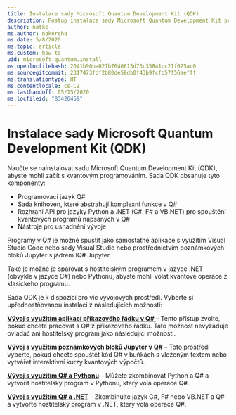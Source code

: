 ```yaml
---
title: Instalace sady Microsoft Quantum Development Kit (QDK)
description: Postup instalace sady Microsoft Quantum Development Kit pro různá prostředí
author: natke
ms.author: nakersha
ms.date: 5/8/2020
ms.topic: article
ms.custom: how-to
uid: microsoft.quantum.install
ms.openlocfilehash: 2041b90ba021b7640615d73c35841cc21f025ac0
ms.sourcegitcommit: 2317473fdf2b80de58db0f43b9fcfb57f56aefff
ms.translationtype: HT
ms.contentlocale: cs-CZ
ms.lasthandoff: 05/15/2020
ms.locfileid: "83426459"
---
```

# <a name="install-the-microsoft-quantum-development-kit-qdk"></a>Instalace sady Microsoft Quantum Development Kit (QDK)

Naučte se nainstalovat sadu Microsoft Quantum Development Kit (QDK), abyste mohli začít s kvantovým programováním. Sada QDK obsahuje tyto komponenty:

- Programovací jazyk Q#
- Sada knihoven, které abstrahují komplexní funkce v Q#
- Rozhraní API pro jazyky Python a .NET (C#, F# a VB.NET) pro spouštění kvantových programů napsaných v Q#
- Nástroje pro usnadnění vývoje

Programy v Q# je možné spustit jako samostatné aplikace s využitím Visual Studio Code nebo sady Visual Studio nebo prostřednictvím poznámkových bloků Jupyter s jádrem IQ# Jupyter.

Také je možné je spárovat s hostitelským programem v jazyce .NET (obvykle v jazyce C#) nebo Pythonu, abyste mohli volat kvantové operace z klasického programu.

Sada QDK je k dispozici pro víc vývojových prostředí. Vyberte si upřednostňovanou instalaci z následujících možností:

[**Vývoj s využitím aplikací příkazového řádku v Q#** ](xref:microsoft.quantum.install.standalone) – Tento přístup zvolte, pokud chcete pracovat s Q# z příkazového řádku. Tato možnost nevyžaduje ovladač ani hostitelský program jako následující možnosti.

[**Vývoj s využitím poznámkových bloků Jupyter v Q#** ](xref:microsoft.quantum.install.jupyter) – Toto prostředí vyberte, pokud chcete spouštět kód Q# v buňkách s vloženým textem nebo vytvářet interaktivní kurzy kvantových výpočtů. 

[**Vývoj s využitím Q# a Pythonu**](xref:microsoft.quantum.install.python) – Můžete zkombinovat Python a Q# a vytvořit hostitelský program v Pythonu, který volá operace Q#.

[**Vývoj s využitím Q# a .NET**](xref:microsoft.quantum.install.cs) – Zkombinujte jazyk C#, F# nebo VB.NET a Q# a vytvořte hostitelský program v .NET, který volá operace Q#.

